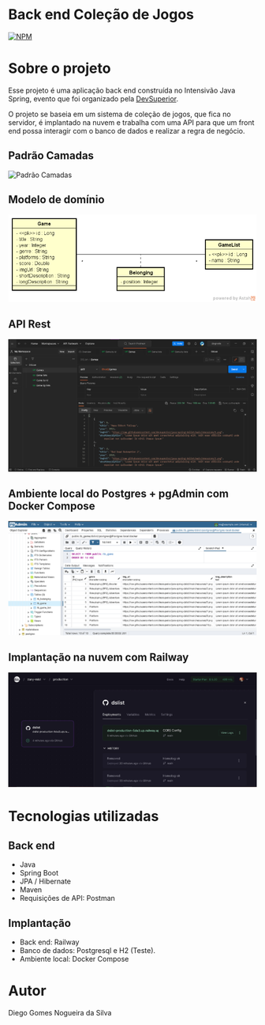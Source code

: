 # Back end Coleção de Jogos
[![NPM](https://img.shields.io/npm/l/react)](https://github.com/diegog404/dslist/blob/main/LICENSE) 

# Sobre o projeto

Esse projeto é uma aplicação back end construída no Intensivão Java Spring, evento que foi organizado pela [DevSuperior](https://devsuperior.com "Site da DevSuperior").

O projeto se baseia em um sistema de coleção de jogos, que fica no servidor, é implantado na nuvem e trabalha com uma API para que um front end possa interagir com o banco de dados e realizar a regra de negócio.

## Padrão Camadas
![Padrão Camadas](https://github.com/diegog404/assets/blob/main/IntensivaoJavaSpring/Padr%C3%A3oCamadas.png)

## Modelo de domínio
![Modelo de domínio](https://raw.githubusercontent.com/devsuperior/java-spring-dslist/main/resources/dslist-model.png)

## API Rest
![Modelo Conceitual](https://github.com/diegog404/assets/blob/main/IntensivaoJavaSpring/APIRetornandoDados.png)

## Ambiente local do Postgres + pgAdmin com Docker Compose
![Modelo Conceitual](https://github.com/diegog404/assets/blob/main/IntensivaoJavaSpring/dadosServidorPostgres.png)

## Implantação na nuvem com Railway
![Modelo Conceitual](https://github.com/diegog404/assets/blob/main/IntensivaoJavaSpring/Implanta%C3%A7%C3%A3oNuvemComCICD.png)

# Tecnologias utilizadas
## Back end
- Java
- Spring Boot
- JPA / Hibernate
- Maven
- Requisições de API: Postman
## Implantação
- Back end: Railway
- Banco de dados: Postgresql e H2 (Teste).
- Ambiente local: Docker Compose


# Autor

Diego Gomes Nogueira da Silva




